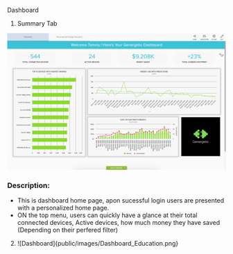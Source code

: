
Dashboard

1. Summary Tab

![Dashboard_summary](public/images/Dashboard_summary.png)

### Description:
  
  * This is dashboard home page, apon sucessful login users are presented with a personalized home page. 
  * ON the top menu, users can quickly have a glance at their total connected devices, Active devices, how much money they have saved (Depending on their perfered filter)


2. ![Dashboard]{public/images/Dashboard_Education.png}
